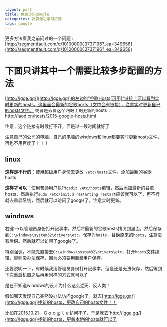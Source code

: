 ```yaml
---
layout: post
title: 免费访问google
categories: 好资源之学习资源
tags: google
---
```



更多方法看我之前问过的一个问题：[http://segmentfault.com/q/1010000003737196?_ea=349656](http://segmentfault.com/q/1010000003737196?_ea=349656)

下面只讲其中一个需要比较多步配置的方法
======================

[http://igge.gq/](http://igge.gq/)的左边的“谷歌Hosts[可用]”链接上可以看到实时更新的hosts，这里面会最新的谷歌hosts（文中会有链接），注意实时更新自己的hosts文件。
或者是去看这个网站上的更新的hosts：http://laod.cn/hosts/2015-google-hosts.html

注意：这个链接有时候打不开，但是过一段时间就好了

注意自己的公司的电脑、自己的电脑的windows和linux都要实时更新hosts文件，再也不用百度了！！！

linux
--------

**这样是不行的**：使用超级用户身份去更改` /etc/hosts`文件，添加最新的谷歌hosts

**这样才可以**：使用普通用户执行`gedit /etc/hosts`编辑，然后添加最新的谷歌hosts，然后执行`sudo /etc/init.d restarting restart`应该就可以了，再不行就去重启系统，然后就可以访问了google了，注意实时更新。

windows
--------

右键-->以管理员身份打开记事本，然后将最新的谷歌hosts拷贝到里面，然后保存到`C:\windows\system32\drivers\etc`，保存为`hosts`，替换原来的`hosts`，注意没有后缀。然后就可以访问了google了。

特别强调，不能先直接去`C:\windows\system32\drivers\etc`，打开`hosts`文件编辑，否则没办法保存，因为必须要用超级用户保存。

还要说明一下，有时候我用管理员身份打开记事本，但是还是无法保存，然后等到下次重启机器之后再用同样的方式就可以了

是在不知道windows的设计为什么这么逆天、反人类！

假如哪天发现自己突然没办法访问google了，就去[http://igge.gq/](http://igge.gq/)找新的hosts，更改自己的hosts文件！！

比如在2015.10.21，Ｇｏｏｇｌｅ访问不了，于是就去[http://igge.gq/](http://igge.gq/)找新的hosts，更新本地的hosts就可以了